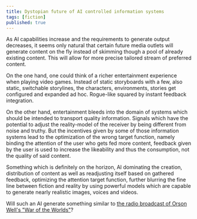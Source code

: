 ```yaml
---
title: Dystopian future of AI controlled information systems
tags: [fiction]
published: true
---
```

As AI capabilities increase and the requirements to generate output decreases, it seems only natural that certain future media outlets will generate content on the fly instead of skimming though a pool of already existing content. This will allow for more precise tailored stream of preferred content.

On the one hand, one could think of a richer entertainment experience when playing video games. Instead of static storyboards with a few, also static, switchable storylines, the characters, environments, stories get configured and expanded ad hoc. Rogue-like squared by instant feedback integration.

On the other hand, entertainment bleeds into the domain of systems which should be intended to transport quality information. Signals which have the potential to adjust the reality-model of the receiver by being different from noise and truthy. But the incentives given by some of those information systems lead to the optimization of the wrong target function, namely binding the attention of the user who gets fed more content, feedback given by the user is used to increase the likeability and thus the consumption, not the quality of said content.

Something which is definitely on the horizon, AI dominating the creation, distribution of content as well as readjusting itself based on gathered feedback, optimizing the attention target function, further blurring the fine line between fiction and reality by using powerful models which are capable to generate nearly realistic images, voices and videos.

Will such an AI generate something similar to [the radio broadcast of Orson Well's "War of the Worlds"](https://en.wikipedia.org/wiki/The_War_of_the_Worlds_(1938_radio_drama))?